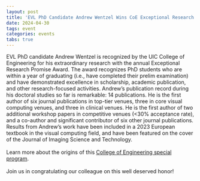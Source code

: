 ```yaml
---
layout: post
title: 'EVL PhD Candidate Andrew Wentzel Wins CoE Exceptional Research Promise Award'
date: 2024-04-30
tags: event
categories: events
tabs: true
---
```


EVL PhD candidate Andrew Wentzel is recognized by the UIC College of Engineering for his extraordinary research with the annual Exceptional Research Promise Award.  The award recognizes PhD students who are within a year of graduating (i.e., have completed their prelim examination) and have demonstrated excellence in scholarship, academic publication, and other research-focused activities. Andrew&rsquo;s publication record during his doctoral studies so far is remarkable: 14 publications. He is the first author of six journal publications in top-tier venues, three in core visual computing venues, and three in clinical venues. He is the first author of two additional workshop papers in competitive venues (<30% acceptance rate), and a co-author and significant contributor of six other journal publications. Results from Andrew&rsquo;s work have been included in a 2023 European textbook in the visual computing field, and have been featured on the cover of the Journal of Imaging Science and Technology.<br><br>
Learn more about the origins of this <a href="https://engineering.uic.edu/news-stories/new-award-honors-promising-phd-students/#:~:text=Called%20the%20Graduate%20Student%20Award,and%20other%20research%2Dfocused%20activities">College of Engineering special program</a>.<br><br>
Join us in congratulating our colleague on this well deserved honor!
